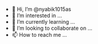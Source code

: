 - 👋 Hi, I’m @nyabik1015as
- 👀 I’m interested in ...
- 🌱 I’m currently learning ...
- 💞️ I’m looking to collaborate on ...
- 📫 How to reach me ...

<!---
nyabik1015as/nyabik1015as is a ✨ special ✨ repository because its `README.md` (this file) appears on your GitHub profile.
You can click the Preview link to take a look at your changes.
--->
